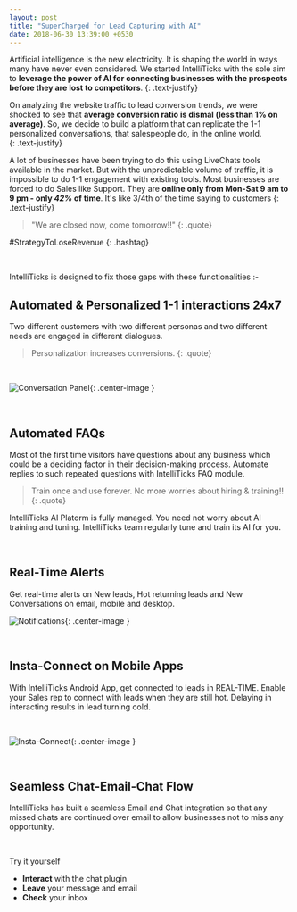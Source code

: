 ```yaml
---
layout: post
title: "SuperCharged for Lead Capturing with AI"
date: 2018-06-30 13:39:00 +0530
---
```

Artificial intelligence is the new electricity. It is shaping the world in ways many have never even considered. We started IntelliTicks with the sole aim to **leverage the power of AI for connecting businesses with the prospects before they are lost to competitors**. 
{: .text-justify}

On analyzing the website traffic to lead conversion trends, we were shocked to see that **average conversion ratio is dismal (less than 1% on average)**. So, we decide to build a platform that can replicate the 1-1 personalized conversations, that salespeople do, in the online world.   
{: .text-justify}

A lot of businesses have been trying to do this using LiveChats tools available in the market. But with the unpredictable volume of traffic, it is impossible to do 1-1 engagement with existing tools. Most businesses are forced to do Sales like Support. They are **online only from Mon-Sat 9 am to 9 pm - only _42%_ of time**. It's like 3/4th of the time saying to customers 
{: .text-justify}
> "We are closed now, come tomorrow!!" 
{: .quote}

#StrategyToLoseRevenue
{: .hashtag}

&nbsp;

IntelliTicks is designed to fix those gaps with these functionalities :-
&nbsp;

## Automated & Personalized 1-1 interactions 24x7
Two different customers with two different personas and two different needs are engaged in different dialogues. 
> Personalization increases conversions.
{: .quote}

&nbsp;

![Conversation Panel](https://s3.ap-south-1.amazonaws.com/media.intelliticks.com/release-emails/2018-06-30_phase3/personalized+conversation-1.gif){: .center-image }

&nbsp;


## Automated FAQs
Most of the first time visitors have questions about any business which could be a deciding factor in their decision-making process. Automate replies to such repeated questions with IntelliTicks FAQ module.
> Train once and use forever. No more worries about hiring & training!!
{: .quote}

IntelliTicks AI Platorm is fully managed. You need not worry about AI training and tuning. IntelliTicks team regularly tune and train its AI for you.

&nbsp;

## Real-Time Alerts
Get real-time alerts on New leads, Hot returning leads and New Conversations on email, mobile and desktop.

![Notifications](https://s3.ap-south-1.amazonaws.com/media.intelliticks.com/release-emails/2018-03-13_phase2/browser3.gif){: .center-image }

&nbsp;

## Insta-Connect on Mobile Apps
With IntelliTicks Android App, get connected to leads in REAL-TIME. Enable your Sales rep to connect with leads when they are still hot. Delaying in interacting results in lead turning cold. 

&nbsp;

![Insta-Connect](https://s3.ap-south-1.amazonaws.com/media.intelliticks.com/release-emails/2018-06-30_phase3/instant+alert+mobile.gif){: .center-image }

&nbsp;


## Seamless Chat-Email-Chat Flow
IntelliTicks has built a seamless Email and Chat integration so that any missed chats are continued over email to allow businesses not to miss any opportunity.

&nbsp;

Try it yourself
* **Interact** with the chat plugin
* **Leave** your message and email
* **Check** your inbox

<!-- ![Mobile Notifications](https://s3.ap-south-1.amazonaws.com/media.intelliticks.com/release-emails/2018-03-13_phase2/mobile_alerts.gif){: .center-image }
 -->
